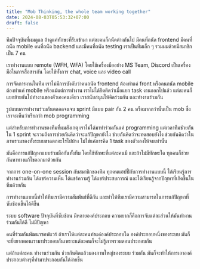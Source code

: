 ```yaml
---
title: "Mob Thinking, the whole team working together"
date: 2024-08-03T05:53:32+07:00
draft: false
---
```


ทีมปัจจุบันที่ผมดูแล ถ้าดูแค่ทักษะที่รับเข้ามา แต่ละคนก็ถนัดต่างกันไป มีคนที่ถนัด frontend มีคนที่ถนัด mobile คนที่ถนัด backend และมีคนที่ถนัด testing เราเป็นทีมเล็ก ๆ รวมผมด้วยมีสมาชิกเป็น 7 คน

เราทำงานแบบ remote (WFH, WFA) โดยใช้เครื่องมืออย่าง MS Team, Discord เป็นเครื่องมือในการสื่อสารกัน โดยใช้ทั้งการ chat, voice และ video call

การจัดการงานในทีม เราไม่มีการบังคับว่าคนถนัด frontend ต้องทำแค่ front หรือคนถนัด mobile ต้องทำแค่ mobile หรือแม้แต่การทำงาน เราไม่ได้ยึดติดว่าเมื่อแยก task งานออกไปแล้ว แต่ละคนก็แยกย้ายกันไปทำงานของตัวเองคนเดียว เราสนับสนุนให้คิดร่วมกัน และทำงานร่วมกัน

รูปแบบการทำงานร่วมกันตลอดจนจบ sprint มีแบบ pair กัน 2 คน หรือมากกว่านั้นเป็น mob ซึ่งเราจะเห็นว่าเรียกว่า mob programming

แต่สำหรับการทำงานของทีมที่ผมสังเกตุ เราไม่ได้มาทำร่วมกันแค่ programming แต่เวลาทีมช่วยกันใน 1 sprint จะรวมถึงการช่วยกันคิดว่าจะแก้ปัญหายังไง
ช่วยกันคิดว่าจะทดสอบยังไง ช่วยกันคิดว่าในภาพรวมของทั้งระบบขาดตกอะไรไปบ้าง ไม่ใช่แค่การคิด 1 task ของตัวเองให้จบเท่านั้น

มันคือการแก้ปัญหาแบบร่วมมือกันทั้งทีม โดยใช้ทักษะที่แต่ละคนมี และถ้าไม่มีทักษะใด ทุกคนก็ช่วยกันหาทางแก้ไขออกมาด้วยกัน

จากการ one-on-one session กับสมาชิกของทีม ทุกคนแฮปปี้กับการทำงานแบบนี้ ได้เรียนรู้การทำงานร่วมกัน ได้แชร์ความเห็น ได้แชร์ความรู้ ได้แชร์ประสบการณ์ และได้เรียนรู้จากปัญหาที่เกิดขึ้นในทีมด้วยกัน

การทำงานแบบนี้ทำให้ทีมเรามีความสัมพันธ์ที่ดีกัน และทำให้ทีมเรามีความสามารถในการแก้ปัญหาที่ซับซ้อนขึ้นได้ดีขึ้น

ระบบ software ปัจจุบันที่ซับซ้อน มีหลายองค์ประกอบ ความยากก็คือการจับแต่ละส่วนให้มันทำงานร่วมกันได้ดี ไม่มีปัญหา

คนที่ร่วมกันพัฒนาซอฟแวร์ ถ้าเราให้แต่ละคนทำแค่องค์ประกอบใด องค์ประกอบหนึ่งของระบบ มันก็จะยิ่งยากตอนเรามาประกอบกันเพราะแต่ละคนก็จะไม่รู้ภาพรวมตอนประกอบกัน

แต่ถ้าแต่ละคน ทำงานร่วมกัน ช่วยกันคิดแล้วมองภาพใหญ่ของระบบ ร่วมกัน มันก็จะทำให้การเอาองค์ประกอบต่างๆที่ทำมาประกอบกันได้ง่ายขึ้น